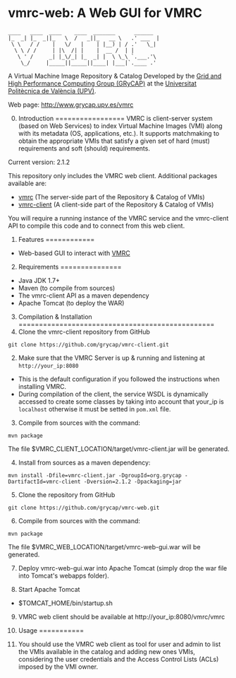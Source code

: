 vmrc-web: A Web GUI for VMRC
========

<!-- language: lang-none -->
    ____   ____  ____    ____  _______      ______  
    |_  _| |_  _||_   \  /   _||_   __ \   .' ___  |
     \ \   / /    |   \/   |    | |__) | / .'   \_|
      \ \ / /     | |\  /| |    |  __ /  | |
       \ ' /     _| |_\/_| |_  _| |  \ \_\ `.___.'\
        \_/     |_____||_____||____| |___|`.____ .'


A Virtual Machine Image Repository & Catalog
Developed by the [Grid and High Performance Computing Group (GRyCAP)](http://www.grycap.upv.es) at the
[Universitat Politècnica de València (UPV)](http://www.upv.es).

Web page: http://www.grycap.upv.es/vmrc

0. Introduction
=================
VMRC is client-server system (based on Web Services) to index Virtual Machine Images (VMI)
along with its metadata (OS, applications, etc.). It supports matchmaking to obtain the appropriate VMIs
that satisfy a given set of hard (must) requirements and soft (should) requirements.

Current version: 2.1.2

This repository only includes the VMRC web client. Additional packages available are:
  - [vmrc](http://github.com/grycap/vmrc) (The server-side part of the Repository & Catalog of VMIs)
  - [vmrc-client](http://github.com/grycap/vmrc-client) (A client-side part of the Repository & Catalog of VMIs)

You will require a running instance of the VMRC service and the vmrc-client API to compile this code and to connect from this web client.

1. Features
============
+ Web-based GUI to interact with [VMRC](https://www.github.com/grycap/vmrc)

2. Requirements
===============
+ Java JDK 1.7+
+ Maven (to compile from sources)
+ The vmrc-client API as a maven dependency
+ Apache Tomcat (to deploy the WAR)

3. Compilation & Installation
================================================
 1. Clone the vmrc-client repository from GitHub
 ```
 git clone https://github.com/grycap/vmrc-client.git
 ```
 
 2. Make sure that the VMRC Server is up & running and listening at `http://your_ip:8080`
   * This is the default configuration if you followed the instructions when installing VMRC.
   * During compilation of the client, the service WSDL is dynamically accessed to create some classes by taking into account that your_ip is `localhost` otherwise it must be setted in `pom.xml` file.
 
 3. Compile from sources with the command:
 ```
 mvn package
 ```
 The file $VMRC_CLIENT_LOCATION/target/vmrc-client.jar will be generated.

 4. Install from sources as a maven dependency: 
 ```
 mvn install -Dfile=vmrc-client.jar -DgroupId=org.grycap -DartifactId=vmrc-client -Dversion=2.1.2 -Dpackaging=jar
 ```
 
 5. Clone the repository from GitHub
 ```
 git clone https://github.com/grycap/vmrc-web.git
 ```
 
 6. Compile from sources with the command:
 ```
 mvn package
 ```
 The file $VMRC_WEB_LOCATION/target/vmrc-web-gui.war will be generated.
 
 7. Deploy vmrc-web-gui.war into Apache Tomcat (simply drop the war file into Tomcat's webapps folder).
 
 8. Start Apache Tomcat
   + $TOMCAT_HOME/bin/startup.sh
 
 9. VMRC web client should be available at http://your_ip:8080/vmrc/vmrc

4. Usage
===========
1. You should use the VMRC web client as tool for user and admin to list the VMIs available in the catalog and adding new ones VMIs, considering the user credentials and the Access Control Lists (ACLs) imposed by the VMI owner.
